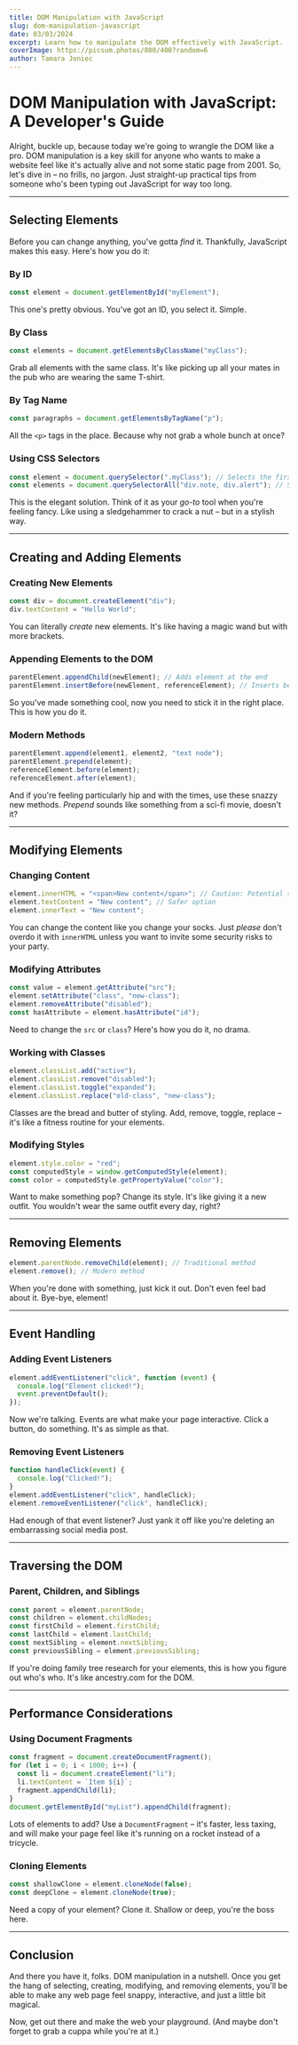 ```yaml
---
title: DOM Manipulation with JavaScript
slug: dom-manipulation-javascript
date: 03/03/2024
excerpt: Learn how to manipulate the DOM effectively with JavaScript.
coverImage: https://picsum.photos/800/400?random=6
author: Tamara Joniec
---
```


# DOM Manipulation with JavaScript: A Developer's Guide

Alright, buckle up, because today we're going to wrangle the DOM like a pro. DOM manipulation is a key skill for anyone who wants to make a website feel like it's actually alive and not some static page from 2001. So, let's dive in – no frills, no jargon. Just straight-up practical tips from someone who's been typing out JavaScript for way too long.

---

## Selecting Elements

Before you can change anything, you've gotta _find_ it. Thankfully, JavaScript makes this easy. Here's how you do it:

### By ID

```javascript
const element = document.getElementById("myElement");
```

This one's pretty obvious. You've got an ID, you select it. Simple.

### By Class

```javascript
const elements = document.getElementsByClassName("myClass");
```

Grab all elements with the same class. It's like picking up all your mates in the pub who are wearing the same T-shirt.

### By Tag Name

```javascript
const paragraphs = document.getElementsByTagName("p");
```

All the `<p>` tags in the place. Because why not grab a whole bunch at once?

### Using CSS Selectors

```javascript
const element = document.querySelector(".myClass"); // Selects the first matching element
const elements = document.querySelectorAll("div.note, div.alert"); // Selects all matching elements
```

This is the elegant solution. Think of it as your _go-to_ tool when you're feeling fancy. Like using a sledgehammer to crack a nut – but in a stylish way.

---

## Creating and Adding Elements

### Creating New Elements

```javascript
const div = document.createElement("div");
div.textContent = "Hello World";
```

You can literally _create_ new elements. It's like having a magic wand but with more brackets.

### Appending Elements to the DOM

```javascript
parentElement.appendChild(newElement); // Adds element at the end
parentElement.insertBefore(newElement, referenceElement); // Inserts before a specific element
```

So you've made something cool, now you need to stick it in the right place. This is how you do it.

### Modern Methods

```javascript
parentElement.append(element1, element2, "text node");
parentElement.prepend(element);
referenceElement.before(element);
referenceElement.after(element);
```

And if you're feeling particularly hip and with the times, use these snazzy new methods. _Prepend_ sounds like something from a sci-fi movie, doesn't it?

---

## Modifying Elements

### Changing Content

```javascript
element.innerHTML = "<span>New content</span>"; // Caution: Potential security risk
element.textContent = "New content"; // Safer option
element.innerText = "New content";
```

You can change the content like you change your socks. Just _please_ don't overdo it with `innerHTML` unless you want to invite some security risks to your party.

### Modifying Attributes

```javascript
const value = element.getAttribute("src");
element.setAttribute("class", "new-class");
element.removeAttribute("disabled");
const hasAttribute = element.hasAttribute("id");
```

Need to change the `src` or `class`? Here's how you do it, no drama.

### Working with Classes

```javascript
element.classList.add("active");
element.classList.remove("disabled");
element.classList.toggle("expanded");
element.classList.replace("old-class", "new-class");
```

Classes are the bread and butter of styling. Add, remove, toggle, replace – it's like a fitness routine for your elements.

### Modifying Styles

```javascript
element.style.color = "red";
const computedStyle = window.getComputedStyle(element);
const color = computedStyle.getPropertyValue("color");
```

Want to make something pop? Change its style. It's like giving it a new outfit. You wouldn't wear the same outfit every day, right?

---

## Removing Elements

```javascript
element.parentNode.removeChild(element); // Traditional method
element.remove(); // Modern method
```

When you're done with something, just kick it out. Don't even feel bad about it. Bye-bye, element!

---

## Event Handling

### Adding Event Listeners

```javascript
element.addEventListener("click", function (event) {
  console.log("Element clicked!");
  event.preventDefault();
});
```

Now we're talking. Events are what make your page interactive. Click a button, do something. It's as simple as that.

### Removing Event Listeners

```javascript
function handleClick(event) {
  console.log("Clicked!");
}
element.addEventListener("click", handleClick);
element.removeEventListener("click", handleClick);
```

Had enough of that event listener? Just yank it off like you're deleting an embarrassing social media post.

---

## Traversing the DOM

### Parent, Children, and Siblings

```javascript
const parent = element.parentNode;
const children = element.childNodes;
const firstChild = element.firstChild;
const lastChild = element.lastChild;
const nextSibling = element.nextSibling;
const previousSibling = element.previousSibling;
```

If you're doing family tree research for your elements, this is how you figure out who's who. It's like ancestry.com for the DOM.

---

## Performance Considerations

### Using Document Fragments

```javascript
const fragment = document.createDocumentFragment();
for (let i = 0; i < 1000; i++) {
  const li = document.createElement("li");
  li.textContent = `Item ${i}`;
  fragment.appendChild(li);
}
document.getElementById("myList").appendChild(fragment);
```

Lots of elements to add? Use a `DocumentFragment` – it's faster, less taxing, and will make your page feel like it's running on a rocket instead of a tricycle.

### Cloning Elements

```javascript
const shallowClone = element.cloneNode(false);
const deepClone = element.cloneNode(true);
```

Need a copy of your element? Clone it. Shallow or deep, you're the boss here.

---

## Conclusion

And there you have it, folks. DOM manipulation in a nutshell. Once you get the hang of selecting, creating, modifying, and removing elements, you'll be able to make any web page feel snappy, interactive, and just a little bit magical.

Now, get out there and make the web your playground. (And maybe don't forget to grab a cuppa while you're at it.)

